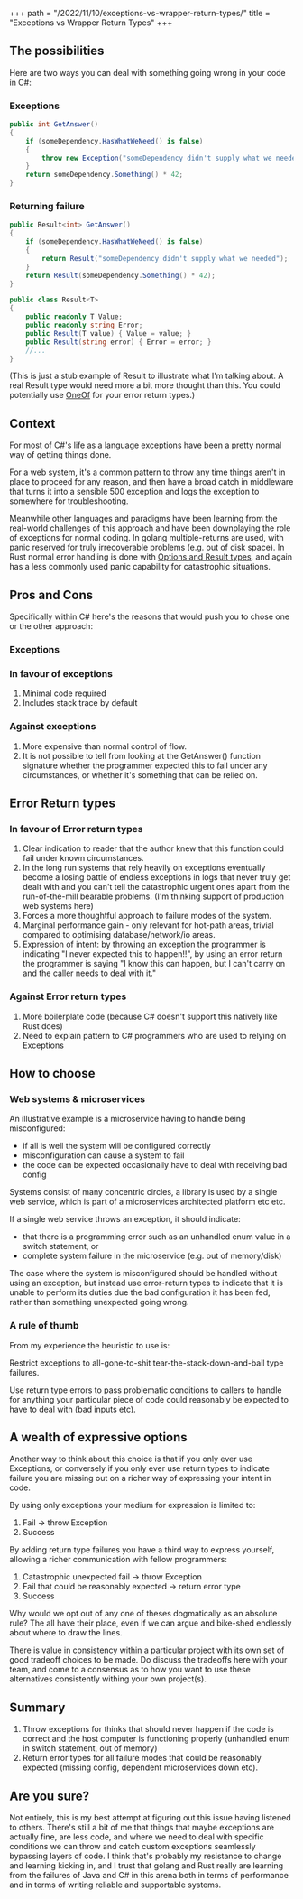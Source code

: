 +++
path = "/2022/11/10/exceptions-vs-wrapper-return-types/"
title = "Exceptions vs Wrapper Return Types"
+++

## The possibilities

Here are two ways you can deal with something going wrong in your code in C#:

### Exceptions 

```C#
public int GetAnswer()
{
	if (someDependency.HasWhatWeNeed() is false)
	{
		throw new Exception("someDependency didn't supply what we needed");
	}
	return someDependency.Something() * 42;
}
```

### Returning failure
```C#
public Result<int> GetAnswer()
{
	if (someDependency.HasWhatWeNeed() is false)
	{
		return Result("someDependency didn't supply what we needed");
	}
	return Result(someDependency.Something() * 42);
}

public class Result<T>
{
	public readonly T Value;
	public readonly string Error;
	public Result(T value) { Value = value; }
	public Result(string error) { Error = error; }
	//...
}
```

(This is just a stub example of Result to illustrate what I'm talking about. A real Result type would need more a bit more thought than this. You could potentially use [OneOf](https://github.com/mcintyre321/OneOf) for your error return types.)


## Context

For most of C#'s life as a language exceptions have been a pretty normal way of getting things done.

For a web system, it's a common pattern to throw any time things aren't in place to proceed for any reason, and then have a broad catch in middleware that turns it into a sensible 500 exception and logs the exception to somewhere for troubleshooting.

Meanwhile other languages and paradigms have been learning from the real-world challenges of this approach and have been downplaying the role of exceptions for normal coding. In golang multiple-returns are used, with panic reserved for truly irrecoverable problems (e.g. out of disk space). In Rust normal error handling is done with [Options and Result types](https://dev.to/cthutu/rust-3-options-results-and-errors-part-1-4d52), and again has a less commonly used panic capability for catastrophic situations.

## Pros and Cons

Specifically within C# here's the reasons that would push you to chose one or the other approach:

### Exceptions

### In favour of exceptions

1. Minimal code required
2. Includes stack trace by default

### Against exceptions

1. More expensive than normal control of flow.
2. It is not possible to tell from looking at the GetAnswer() function signature whether the programmer expected this to fail under any circumstances, or whether it's something that can be relied on.

## Error Return types

### In favour of Error return types

1. Clear indication to reader that the author knew that this function could fail under known circumstances.
2. In the long run systems that rely heavily on exceptions eventually become a losing battle of endless exceptions in logs that never truly get dealt with and you can't tell the catastrophic urgent ones apart from the run-of-the-mill bearable problems. (I'm thinking support of production web systems here)
3. Forces a more thoughtful approach to failure modes of the system.
4. Marginal performance gain - only relevant for hot-path areas, trivial compared to optimising database/network/io areas.
5. Expression of intent: by throwing an exception the programmer is indicating "I never expected this to happen!!", by using an error return the programmer is saying "I know this can happen, but I can't carry on and the caller needs to deal with it."

### Against Error return types

1. More boilerplate code (because C# doesn't support this natively like Rust does)
2. Need to explain pattern to C# programmers who are used to relying on Exceptions

## How to choose

### Web systems & microservices

An illustrative example is a microservice having to handle being misconfigured:

* if all is well the system will be configured correctly
* misconfiguration can cause a system to fail
* the code can be expected occasionally have to deal with receiving bad config

Systems consist of many concentric circles, a library is used by a single web service, which is part of a microservices architected platform etc etc.

If a single web service throws an exception, it should indicate:

* that there is a programming error such as an unhandled enum value in a switch statement, or
* complete system failure in the microservice (e.g. out of memory/disk)

The case where the system is misconfigured should be handled without using an exception, but instead use error-return types to indicate that it is unable to perform its duties due the bad configuration it has been fed, rather than something unexpected going wrong.

### A rule of thumb

From my experience the heuristic to use is:

Restrict exceptions to all-gone-to-shit tear-the-stack-down-and-bail type failures.

Use return type errors to pass problematic conditions to callers to handle for anything your particular piece of code could reasonably be expected to have to deal with (bad inputs etc).

## A wealth of expressive options

Another way to think about this choice is that if you  only ever use Exceptions, or conversely if you only ever use return types to indicate failure you are missing out on a richer way of expressing your intent in code.

By using only exceptions your medium for expression is limited to:

1. Fail -> throw Exception
2. Success

By adding return type failures you have a third way to express yourself, allowing a richer communication with fellow programmers:

1. Catastrophic unexpected fail -> throw Exception
2. Fail that could be reasonably expected -> return error type
3. Success

Why would we opt out of any one of theses dogmatically as an absolute rule? The all have their place, even if we can argue and bike-shed endlessly about where to draw the lines.

There is value in consistency within a particular project with its own set of good tradeoff choices to be made. Do discuss the tradeoffs here with your team, and come to a consensus as to how you want to use these alternatives consistently withing your own project(s).

## Summary

1. Throw exceptions for thinks that should never happen if the code is correct and the host computer is functioning properly (unhandled enum in switch statement, out of memory)
2. Return error types for all failure modes that could be reasonably expected (missing config, dependent microservices down etc).

## Are you sure?

Not entirely, this is my best attempt at figuring out this issue having listened to others. There's still a bit of me that things that maybe exceptions are actually fine, are less code, and where we need to deal with specific conditions we can throw and catch custom exceptions seamlessly bypassing layers of code. I think that's probably my resistance to change and learning kicking in, and I trust that golang and Rust really are learning from the failures of Java and C# in this arena both in terms of performance and in terms of writing reliable and supportable systems.
